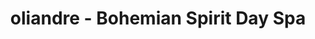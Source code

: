 ---
title: "oliandre - Bohemian Spirit Day Spa"
url: /saarbruecken/oliandre-bohemian-spirit-day-spa/
shop: Kosmetik
---